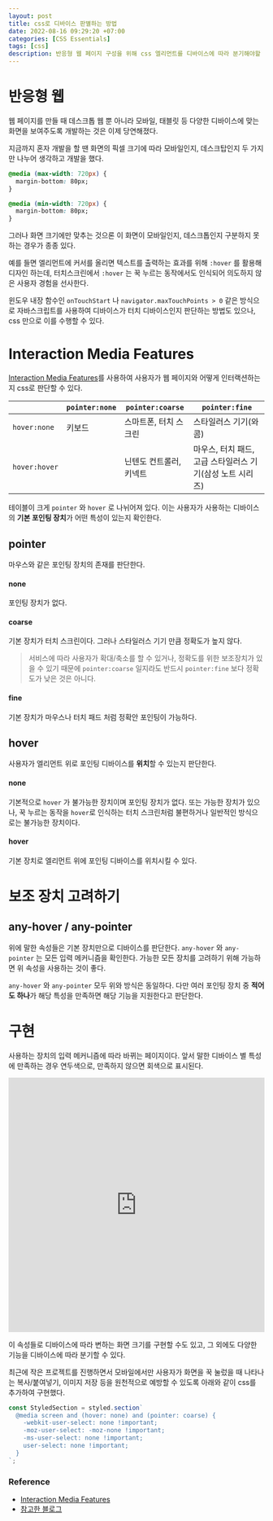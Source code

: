 ```yaml
---
layout: post
title: css로 디바이스 판별하는 방법
date: 2022-08-16 09:29:20 +07:00
categories: [CSS Essentials]
tags: [css]
description: 반응형 웹 페이지 구성을 위해 css 엘리먼트를 디바이스에 따라 분기해야할 필요가 있다.
---
```


# 반응형 웹

웹 페이지를 만들 때 데스크톱 웹 뿐 아니라 모바일, 태블릿 등 다양한 디바이스에 맞는 화면을 보여주도록 개발하는 것은 이제 당연해졌다.

지금까지 혼자 개발을 할 땐 화면의 픽셀 크기에 따라 모바일인지, 데스크탑인지 두 가지만 나누어 생각하고 개발을 했다.

```css
@media (max-width: 720px) {
  margin-bottom: 80px;
}

@media (min-width: 720px) {
  margin-bottom: 80px;
}
```

그러나 화면 크기에만 맞추는 것으론 이 화면이 모바일인지, 데스크톱인지 구분하지 못하는 경우가 종종 있다.

예를 들면 엘리먼트에 커서를 올리면 텍스트를 출력하는 효과를 위해 `:hover` 를 활용해 디자인 하는데, 터치스크린에서 `:hover` 는 꾹 누르는 동작에서도 인식되어 의도하지 않은 사용자 경험을 선사한다.

윈도우 내장 함수인 `onTouchStart` 나 `navigator.maxTouchPoints > 0` 같은 방식으로 자바스크립트를 사용하여 디바이스가 터치 디바이스인지 판단하는 방법도 있으나, css 만으로 이를 수행할 수 있다.

# Interaction Media Features

<a href="https://www.w3.org/TR/mediaqueries-4/#mf-interaction" target="\_blank" rel="noopener">Interaction Media Features</a>를 사용하여 사용자가 웹 페이지와 어떻게 인터랙션하는지 css로 판단할 수 있다.

|               | `pointer:none` | `pointer:coarse`        | `pointer:fine`                                            |
| ------------- | -------------- | ----------------------- | --------------------------------------------------------- |
| `hover:none`  | 키보드         | 스마트폰, 터치 스크린   | 스타일러스 기기(와콤)                                     |
| `hover:hover` |                | 닌텐도 컨트롤러, 키넥트 | 마우스, 터치 패드, 고급 스타일러스 기기(삼성 노트 시리즈) |

테이블이 크게 `pointer` 와 `hover` 로 나뉘어져 있다. 이는 사용자가 사용하는 디바이스의 **기본 포인팅 장치**가 어떤 특성이 있는지 확인한다.

## pointer

마우스와 같은 포인팅 장치의 존재를 판단한다.

#### none

포인팅 장치가 없다.

#### coarse

기본 장치가 터치 스크린이다. 그러나 스타일러스 기기 만큼 정확도가 높지 않다.

> 서비스에 따라 사용자가 확대/축소를 할 수 있거나, 정확도를 위한 보조장치가 있을 수 있기 때문에 `pointer:coarse` 일지라도 반드시 `pointer:fine` 보다 정확도가 낮은 것은 아니다.

#### fine

기본 장치가 마우스나 터치 패드 처럼 정확안 포인팅이 가능하다.

## hover

사용자가 엘리먼트 위로 포인팅 디바이스를 **위치**할 수 있는지 판단한다.

#### none

기본적으로 `hover` 가 불가능한 장치이며 포인팅 장치가 없다. 또는 가능한 장치가 있으나, 꾹 누르는 동작을 `hover`로 인식하는 터치 스크린처럼 불편하거나 일반적인 방식으로는 불가능한 장치이다.

#### hover

기본 장치로 엘리먼트 위에 포인팅 디바이스를 위치시킬 수 있다.

# 보조 장치 고려하기

## any-hover / any-pointer

위에 말한 속성들은 기본 장치만으로 디바이스를 판단한다. `any-hover` 와 `any-pointer` 는 모든 입력 메커니즘을 확인한다. 가능한 모든 장치를 고려하기 위해 가능하면 위 속성을 사용하는 것이 좋다.

`any-hover` 와 `any-pointer` 모두 위와 방식은 동일하다. 다만 여러 포인팅 장치 중 **적어도 하나**가 해당 특성을 만족하면 해당 기능을 지원한다고 판단한다.

# 구현

사용하는 장치의 입력 메커니즘에 따라 바뀌는 페이지이다. 앞서 말한 디바이스 별 특성에 만족하는 경우 연두색으로, 만족하지 않으면 회색으로 표시된다.

<iframe height="500" style="width: 100%;" scrolling="no" title="Untitled" src="https://codepen.io/shitaikoto/embed/QWmJKWe?default-tab=html%2Cresult" frameborder="no" loading="lazy" allowtransparency="true" allowfullscreen="true">
  See the Pen <a href="https://codepen.io/shitaikoto/pen/QWmJKWe">
  Untitled</a> by yunsu bae (<a href="https://codepen.io/shitaikoto">@shitaikoto</a>)
  on <a href="https://codepen.io">CodePen</a>.
</iframe>

<br>

이 속성들로 디바이스에 따라 변하는 화면 크기를 구현할 수도 있고, 그 외에도 다양한 기능을 디바이스에 따라 분기할 수 있다.

최근에 작은 프로젝트를 진행하면서 모바일에서만 사용자가 화면을 꾹 눌렀을 때 나타나는 복사/붙여넣기, 이미지 저장 등을 원천적으로 예방할 수 있도록 아래와 같이 css를 추가하여 구현했다.

```jsx
const StyledSection = styled.section`
  @media screen and (hover: none) and (pointer: coarse) {
    -webkit-user-select: none !important;
    -moz-user-select: -moz-none !important;
    -ms-user-select: none !important;
    user-select: none !important;
  }
`;
```

### Reference

- <a href="https://www.w3.org/TR/mediaqueries-4/#mf-interaction" target="\_blank" rel="noopener">Interaction Media Features</a>
- <a href="https://marshallku.com/web/tips/css%EB%A1%9C-%EA%B8%B0%EA%B8%B0-%ED%8C%8C%EC%95%85%ED%95%98%EA%B8%B0" target="\_blank" rel="noopener">참고한 블로그</a>
